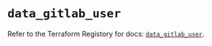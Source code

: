 # `data_gitlab_user`

Refer to the Terraform Registory for docs: [`data_gitlab_user`](https://registry.terraform.io/providers/gitlabhq/gitlab/16.3.0/docs/data-sources/user).
